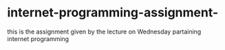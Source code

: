 # internet-programming-assignment-
this is the assignment given by the lecture on Wednesday partaining internet programming 
